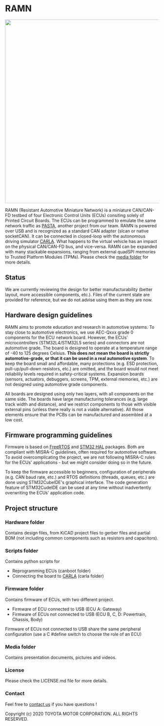 # RAMN

<img src="https://github.com/ToyotaInfoTech/RAMN/blob/main/media/pictures/ramn_simple_setup.jpg?raw=true" width="600">

RAMN (Resistant Automotive Miniature Network) is a miniature CAN/CAN-FD testbed of four Electronic Control Units (ECUs) consiting solely of Printed Circuit Boards. The ECUs can be programmed to emulate the same network traffic as [PASTA](https://github.com/pasta-auto/PASTA1.0), another project from our team. RAMN is powered over USB and is recognized as a standard CAN adapter (slcan or native socketCAN). It can be connected in closed-loop with the autonomous driving simulator [CARLA](https://github.com/carla-simulator/carla). What happens to the virtual vehicle has an impact on the physical CAN/CAN-FD bus, and vice-versa. RAMN can be expanded with many stackable expansions, ranging from external quadSPI memories to Trusted Platform Modules (TPMs). Please check the [media folder](https://github.com/ToyotaInfoTech/RAMN/tree/main/media) for more details.

## Status
We are currently reviewing the design for better manufacturability (better layout, more accessible components, etc.). Files of the current state are provided for reference, but we do not advise using them as they are now.

## Hardware design guidelines
RAMN aims to promote education and research in automotive systems. To stay close to automotive electronics, we use AEC-Qxxx grade 0 components for the ECU network board. However, the ECUs' microcontrollers (STM32L4/STM32L5 series) and connectors are not automotive grade. The board is designed to operate at a temperature range of -40 to 125 degrees Celsius. **This does not mean the board is strictly automotive-grade, or that it can be used in a real automotive system**. To keep the board small and affordable, many protections (e.g. ESD protection, pull-up/pull-down resistors, etc.) are omitted, and the board would not meet reliabilily levels required in safety-critical systems. Expansion boards (sensors, actuators, debuggers, screens, TPM, external memories, etc.) are not designed using automotive grade components. 

All boards are designed using only two layers, with all components on the same side. The boards have large manufacturing tolerances (e.g. large track width and distance), and we restrict components to those with visible external pins (unless there really is not a viable alternative). All those elements ensure that the PCBs can be manufactured and assembled at a low cost.

## Firmware programming guidelines
Firmware is based on [FreeRTOS](https://www.freertos.org/) and [STM32 HAL](https://github.com/STMicroelectronics/STM32CubeL4) packages. Both are compliant with MISRA-C guidelines, often required for automotive software. To avoid overcomplicating the project, we are not following MISRA-C rules for the ECUs' applications - but we might consider doing so in the future.  

To keep the firmware accessible to beginners, configuration of peripherals (e.g. CAN baud rate, etc.) and RTOS definitions (threads, queues, etc.) are done using STM32CubeIDE's graphical interface. The code generation feature of STM32CudeIDE can be used at any time without inadvertently overwriting the ECUs' application code.

## Project structure
### Hardware folder
Contains design files, from KiCAD project files to gerber files and partial BOM (not including common components such as resistors and capacitors).

### Scripts folder
Contains python scripts for 
- Reprogramming ECUs (canboot folder)
- Connecting the board to [CARLA](https://github.com/carla-simulator/carla) (carla folder)

### Firmware folder
Contains firmware of ECUs, with two different project. 
- Firmware of ECU connected to USB (ECU A: Gateway)
- Firmware of ECUs not connected to USB (ECU B, C, D: Powertrain, Chassis, Body)

Firmware of ECUs not connected to USB share the same peripheral configuration (use a C \#define switch to choose the role of an ECU)

### Media folder
Contains presentation documents, pictures and videos.

### License
Please check the LICENSE.md file for more details. 

### Contact
Feel free to [contact us](https://twitter.com/ramn_auto) if you have questions !

Copyright (c) 2020 TOYOTA MOTOR CORPORATION. ALL RIGHTS RESERVED.
